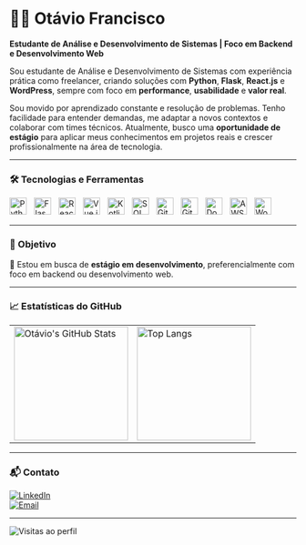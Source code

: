 # 👨‍💻 Otávio Francisco

**Estudante de Análise e Desenvolvimento de Sistemas | Foco em Backend e Desenvolvimento Web**

Sou estudante de Análise e Desenvolvimento de Sistemas com experiência prática como freelancer, criando soluções com **Python**, **Flask**, **React.js** e **WordPress**, sempre com foco em **performance**, **usabilidade** e **valor real**.

Sou movido por aprendizado constante e resolução de problemas. Tenho facilidade para entender demandas, me adaptar a novos contextos e colaborar com times técnicos. Atualmente, busco uma **oportunidade de estágio** para aplicar meus conhecimentos em projetos reais e crescer profissionalmente na área de tecnologia.

---

### 🛠️ Tecnologias e Ferramentas

<img align="left" alt="Python" width="30px" style="padding-right: 10px;" src="https://cdn.jsdelivr.net/gh/devicons/devicon@latest/icons/python/python-original.svg" />
<img align="left" alt="Flask" width="30px" style="padding-right: 10px;" src="https://cdn.jsdelivr.net/gh/devicons/devicon@latest/icons/flask/flask-original.svg" />
<img align="left" alt="React" width="30px" style="padding-right: 10px;" src="https://cdn.jsdelivr.net/gh/devicons/devicon@latest/icons/react/react-original.svg" />
<img align="left" alt="Vue.js" width="30px" style="padding-right: 10px;" src="https://cdn.jsdelivr.net/gh/devicons/devicon@latest/icons/vuejs/vuejs-original.svg" />
<img align="left" alt="Kotlin" width="30px" style="padding-right: 10px;" src="https://cdn.jsdelivr.net/gh/devicons/devicon@latest/icons/kotlin/kotlin-original.svg" />
<img align="left" alt="SQL" width="30px" style="padding-right: 10px;" src="https://cdn.jsdelivr.net/gh/devicons/devicon@latest/icons/mysql/mysql-original.svg" />
<img align="left" alt="Git" width="30px" style="padding-right: 10px;" src="https://cdn.jsdelivr.net/gh/devicons/devicon@latest/icons/git/git-original.svg" />
<img align="left" alt="GitHub" width="30px" style="padding-right: 10px;" src="https://cdn.jsdelivr.net/gh/devicons/devicon@latest/icons/github/github-original.svg" />
<img align="left" alt="Docker" width="30px" style="padding-right: 10px;" src="https://cdn.jsdelivr.net/gh/devicons/devicon@latest/icons/docker/docker-original.svg" />
<img align="left" alt="AWS" width="30px" style="padding-right: 10px;" src="https://cdn.jsdelivr.net/gh/devicons/devicon@latest/icons/amazonwebservices/amazonwebservices-original-wordmark.svg" />
<img align="left" alt="WordPress" width="30px" style="padding-right: 10px;" src="https://cdn.jsdelivr.net/gh/devicons/devicon/icons/wordpress/wordpress-original.svg" />


<br/>
<br/>

---

### 🌟 Objetivo

📌 Estou em busca de **estágio em desenvolvimento**, preferencialmente com foco em backend ou desenvolvimento web.

---

### 📈 Estatísticas do GitHub

<table align="center">
  <tr>
    <td>
      <img alt="Otávio's GitHub Stats" height="200" src="https://github-readme-stats.vercel.app/api?username=franotaviox&show_icons=true&theme=tokyonight&include_all_commits=true&locale=pt-br" />
    </td>
    <td>
      <img alt="Top Langs" height="200" src="https://github-readme-stats.vercel.app/api/top-langs/?username=franotaviox&theme=tokyonight&layout=compact&custom_title=Tecnologias&langs_count=9" />
    </td>
  </tr>
</table>

---

### 📬 Contato

[![LinkedIn](https://img.shields.io/badge/-LinkedIn-0A66C2?style=for-the-badge&logo=linkedin&logoColor=white)](https://www.linkedin.com/in/ot%C3%A1vio-francisco/)  
[![Email](https://img.shields.io/badge/-Email-red?style=for-the-badge&logo=gmail&logoColor=white)](mailto:otaviofjuliano@gmail.com)

---

![Visitas ao perfil](https://komarev.com/ghpvc/?username=franotaviox&color=blue)
